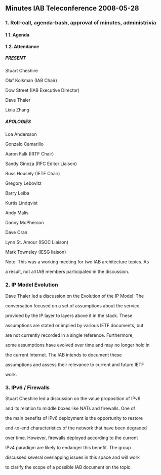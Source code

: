 
Minutes IAB Teleconference 2008-05-28
-------------------------------------


### 1. Roll-call, agenda-bash, approval of minutes, administrivia


#### 1.1. Agenda


#### 1.2. Attendance


##### PRESENT


Stuart Cheshire  

Olaf Kolkman (IAB Chair)  

Dow Street (IAB Executive Director)  

Dave Thaler  

Lixia Zhang


##### APOLOGIES


Loa Andersson  

Gonzalo Camarillo  

Aaron Falk (IRTF Chair)  

Sandy Ginoza (RFC Editor Liaison)  

Russ Housely (IETF Chair)  

Gregory Lebovitz  

Barry Leiba  

Kurtis Lindqvist  

Andy Malis  

Danny McPherson  

Dave Oran  

Lynn St. Amour (ISOC Liaison)  

Mark Townsley (IESG liaison)


Note: This was a working meeting for two IAB architecture topics. As  

a result, not all IAB members participated in the discussion.


### 2. IP Model Evolution


Dave Thaler led a discussion on the Evolution of the IP Model. The  

conversation focused on a set of assumptions about the service  

provided by the IP layer to layers above it in the stack. These  

assumptions are stated or implied by various IETF documents, but  

are not currently recorded in a single reference. Furthermore,  

some assumptions have evolved over time and may no longer hold in  

the current Internet. The IAB intends to document these  

assumptions and assess their relevance to current and future IETF  

work.


### 3. IPv6 / Firewalls


Stuart Cheshire led a discussion on the value proposition of IPv6  

and its relation to middle boxes like NATs and firewalls. One of  

the main benefits of IPv6 deployment is the opportunity to restore  

end-to-end characteristics of the network that have been degraded  

over time. However, firewalls deployed according to the current  

IPv4 paradigm are likely to endanger this benefit. The group  

discussed several overlapping issues in this space and will work  

to clarify the scope of a possible IAB document on the topic.


